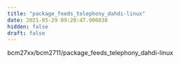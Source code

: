 ```yaml
---
title: "package_feeds_telephony_dahdi-linux"
date: 2021-05-29 09:28:47.906838
hidden: false
draft: false
---
```


bcm27xx/bcm2711/package_feeds_telephony_dahdi-linux

